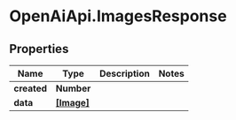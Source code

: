 # OpenAiApi.ImagesResponse

## Properties
Name | Type | Description | Notes
------------ | ------------- | ------------- | -------------
**created** | **Number** |  | 
**data** | [**[Image]**](Image.md) |  | 

